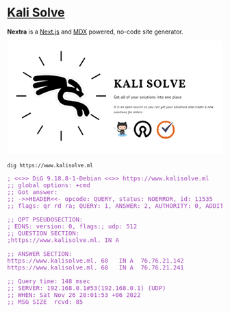 # [Kali Solve](https://www.kalisolve.ml)


**Nextra** is a [Next.js](https://nextjs.org) and [MDX](https://mdxjs.com) powered, no-code site generator.

![](/public/demo.png)

```bash
dig https://www.kalisolve.ml
```


<pre><font color="#A347BA">; &lt;&lt;&gt;&gt; DiG 9.18.8-1-Debian &lt;&lt;&gt;&gt; https://www.kalisolve.ml</font>
<font color="#A347BA">;; global options: +cmd</font>
<font color="#A347BA">;; Got answer:</font>
<font color="#A347BA">;; -&gt;&gt;HEADER&lt;&lt;- opcode: QUERY, status: NOERROR, id: 11535</font>
<font color="#A347BA">;; flags: qr rd ra; QUERY: 1, ANSWER: 2, AUTHORITY: 0, ADDITIONAL: 1</font>

<font color="#A347BA">;; OPT PSEUDOSECTION:</font>
<font color="#A347BA">; EDNS: version: 0, flags:; udp: 512</font>
<font color="#A347BA">;; QUESTION SECTION:</font>
<font color="#A347BA">;https://www.kalisolve.ml.</font>	<font color="#A347BA">IN</font>	<font color="#A347BA">A</font>

<font color="#A347BA">;; ANSWER SECTION:</font>
<font color="#A347BA">https://www.kalisolve.ml. 60</font>	<font color="#A347BA">IN</font>	<font color="#A347BA">A</font>	<font color="#A347BA">76.76.21.142</font>
<font color="#A347BA">https://www.kalisolve.ml. 60</font>	<font color="#A347BA">IN</font>	<font color="#A347BA">A</font>	<font color="#A347BA">76.76.21.241</font>

<font color="#A347BA">;; Query time: 148 msec</font>
<font color="#A347BA">;; SERVER: 192.168.0.1#53(192.168.0.1) (UDP)</font>
<font color="#A347BA">;; WHEN: Sat Nov 26 20:01:53 +06 2022</font>
<font color="#A347BA">;; MSG SIZE  rcvd: 85</font>
</pre>
